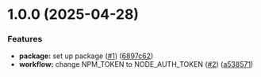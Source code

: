 # 1.0.0 (2025-04-28)


### Features

* **package:** set up package ([#1](https://github.com/Nan0416/ddb-utils/issues/1)) ([6897c62](https://github.com/Nan0416/ddb-utils/commit/6897c62a6e709e69778a778d634a18fec085e1e2))
* **workflow:** change NPM_TOKEN to NODE_AUTH_TOKEN ([#2](https://github.com/Nan0416/ddb-utils/issues/2)) ([a538571](https://github.com/Nan0416/ddb-utils/commit/a538571c7fc83c6e89dc8470ac1912acd55dbe8f))
